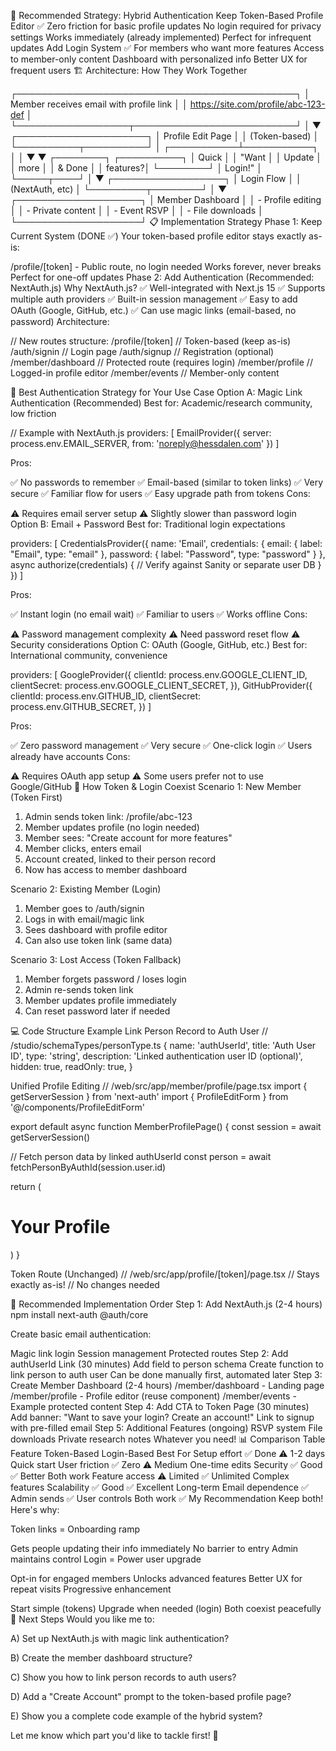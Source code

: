 🎯 Recommended Strategy: Hybrid Authentication
Keep Token-Based Profile Editor ✅
Zero friction for basic profile updates
No login required for privacy settings
Works immediately (already implemented)
Perfect for infrequent updates
Add Login System ✅
For members who want more features
Access to member-only content
Dashboard with personalized info
Better UX for frequent users
🏗️ Architecture: How They Work Together

┌─────────────────────────────────────────────┐
│  Member receives email with profile link    │
│  https://site.com/profile/abc-123-def       │
└──────────────────┬──────────────────────────┘
                   │
                   ▼
         ┌─────────────────────┐
         │  Profile Edit Page  │
         │  (Token-based)      │
         └──────────┬──────────┘
                    │
        ┌───────────┴───────────┐
        │                       │
        ▼                       ▼
   ┌────────┐            ┌──────────┐
   │ Quick  │            │  "Want   │
   │ Update │            │  more    │
   │ & Done │            │ features?│
   └────────┘            │ Login!"  │
                         └─────┬────┘
                               │
                               ▼
                     ┌──────────────────┐
                     │  Login Flow      │
                     │  (NextAuth, etc) │
                     └─────────┬────────┘
                               │
                               ▼
                    ┌────────────────────┐
                    │  Member Dashboard  │
                    │  - Profile editing │
                    │  - Private content │
                    │  - Event RSVP      │
                    │  - File downloads  │
                    └────────────────────┘
📋 Implementation Strategy
Phase 1: Keep Current System (DONE ✅)
Your token-based profile editor stays exactly as-is:

/profile/[token] - Public route, no login needed
Works forever, never breaks
Perfect for one-off updates
Phase 2: Add Authentication (Recommended: NextAuth.js)
Why NextAuth.js?
✅ Well-integrated with Next.js 15
✅ Supports multiple auth providers
✅ Built-in session management
✅ Easy to add OAuth (Google, GitHub, etc.)
✅ Can use magic links (email-based, no password)
Architecture:

// New routes structure:
/profile/[token]           // Token-based (keep as-is)
/auth/signin               // Login page
/auth/signup               // Registration (optional)
/member/dashboard          // Protected route (requires login)
/member/profile            // Logged-in profile editor
/member/events             // Member-only content

🔐 Best Authentication Strategy for Your Use Case
Option A: Magic Link Authentication (Recommended)
Best for: Academic/research community, low friction

// Example with NextAuth.js
providers: [
  EmailProvider({
    server: process.env.EMAIL_SERVER,
    from: 'noreply@hessdalen.com'
  })
]

Pros:

✅ No passwords to remember
✅ Email-based (similar to token links)
✅ Very secure
✅ Familiar flow for users
✅ Easy upgrade path from tokens
Cons:

⚠️ Requires email server setup
⚠️ Slightly slower than password login
Option B: Email + Password
Best for: Traditional login expectations

providers: [
  CredentialsProvider({
    name: 'Email',
    credentials: {
      email: { label: "Email", type: "email" },
      password: { label: "Password", type: "password" }
    },
    async authorize(credentials) {
      // Verify against Sanity or separate user DB
    }
  })
]

Pros:

✅ Instant login (no email wait)
✅ Familiar to users
✅ Works offline
Cons:

⚠️ Password management complexity
⚠️ Need password reset flow
⚠️ Security considerations
Option C: OAuth (Google, GitHub, etc.)
Best for: International community, convenience

providers: [
  GoogleProvider({
    clientId: process.env.GOOGLE_CLIENT_ID,
    clientSecret: process.env.GOOGLE_CLIENT_SECRET,
  }),
  GitHubProvider({
    clientId: process.env.GITHUB_ID,
    clientSecret: process.env.GITHUB_SECRET,
  })
]

Pros:

✅ Zero password management
✅ Very secure
✅ One-click login
✅ Users already have accounts
Cons:

⚠️ Requires OAuth app setup
⚠️ Some users prefer not to use Google/GitHub
🎨 How Token & Login Coexist
Scenario 1: New Member (Token First)
1. Admin sends token link: /profile/abc-123
2. Member updates profile (no login needed)
3. Member sees: "Create account for more features"
4. Member clicks, enters email
5. Account created, linked to their person record
6. Now has access to member dashboard

Scenario 2: Existing Member (Login)
1. Member goes to /auth/signin
2. Logs in with email/magic link
3. Sees dashboard with profile editor
4. Can also use token link (same data)

Scenario 3: Lost Access (Token Fallback)
1. Member forgets password / loses login
2. Admin re-sends token link
3. Member updates profile immediately
4. Can reset password later if needed

💻 Code Structure Example
Link Person Record to Auth User
// /studio/schemaTypes/personType.ts
{
  name: 'authUserId',
  title: 'Auth User ID',
  type: 'string',
  description: 'Linked authentication user ID (optional)',
  hidden: true,
  readOnly: true,
}

Unified Profile Editing
// /web/src/app/member/profile/page.tsx
import { getServerSession } from 'next-auth'
import { ProfileEditForm } from '@/components/ProfileEditForm'

export default async function MemberProfilePage() {
  const session = await getServerSession()
  
  // Fetch person data by linked authUserId
  const person = await fetchPersonByAuthId(session.user.id)
  
  return (
    <div>
      <h1>Your Profile</h1>
      <ProfileEditForm person={person} mode="authenticated" />
    </div>
  )
}

Token Route (Unchanged)
// /web/src/app/profile/[token]/page.tsx
// Stays exactly as-is!
// No changes needed

🚀 Recommended Implementation Order
Step 1: Add NextAuth.js (2-4 hours)
npm install next-auth @auth/core

Create basic email authentication:

Magic link login
Session management
Protected routes
Step 2: Add authUserId Link (30 minutes)
Add field to person schema
Create function to link person to auth user
Can be done manually first, automated later
Step 3: Create Member Dashboard (2-4 hours)
/member/dashboard - Landing page
/member/profile - Profile editor (reuse component)
/member/events - Example protected content
Step 4: Add CTA to Token Page (30 minutes)
Add banner: "Want to save your login? Create an account!"
Link to signup with pre-filled email
Step 5: Additional Features (ongoing)
RSVP system
File downloads
Private research notes
Whatever you need!
📊 Comparison Table
Feature	Token-Based	Login-Based	Best For
Setup effort	✅ Done	⚠️ 1-2 days	Quick start
User friction	✅ Zero	⚠️ Medium	One-time edits
Security	✅ Good	✅ Better	Both work
Feature access	⚠️ Limited	✅ Unlimited	Complex features
Scalability	✅ Good	✅ Excellent	Long-term
Email dependence	✅ Admin sends	✅ User controls	Both work
✅ My Recommendation
Keep both! Here's why:

Token links = Onboarding ramp

Gets people updating their info immediately
No barrier to entry
Admin maintains control
Login = Power user upgrade

Opt-in for engaged members
Unlocks advanced features
Better UX for repeat visits
Progressive enhancement

Start simple (tokens)
Upgrade when needed (login)
Both coexist peacefully
🎯 Next Steps
Would you like me to:

A) Set up NextAuth.js with magic link authentication?

B) Create the member dashboard structure?

C) Show you how to link person records to auth users?

D) Add a "Create Account" prompt to the token-based profile page?

E) Show you a complete code example of the hybrid system?

Let me know which part you'd like to tackle first! 🚀